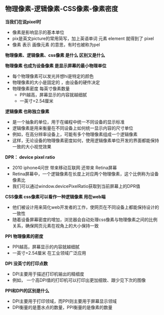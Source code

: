 ## 物理像素-逻辑像素-CSS像素-像素密度

**当我们在说pixel时**

* 像素是影响显示的基本单位
* pix是英文picture的常用简写，加上英语单词 元素 element 就得到了 pixel
* 像素 表示 画像元素 的意思，有时也被称为pel

**物理像素、逻辑像素、css像素 是什么 区别又是什么**

**物理像素 也成为设备像素 是显示屏幕的最小物理单位**

* 每个物理像素可以发光并想hi是特定的颜色
* 物理像素的大小是固定的 ，由设备的硬件决定
* 物理像素密度 每英寸像素数量
  * PPI越高，屏幕显示的内容就越细腻
  * 一英寸=2.54厘米

**逻辑像素 也称独立像素**

* 是一个抽象的单位，用于在编程中统一不同设备的显示标准
* 逻辑像素是用来衡量在不同设备上如何统一显示内容的尺寸单位
* 例如，在高分辨率设备上，可能有多个物理像素组成一个逻辑像素
* 这样，无论设备的物理像素密度如何，使用逻辑像素单位开发的界面都能保持一致的大小视觉效果

**DPR： device pixel ratio**

* 2010 iphone4问世 带来移动互联网 还带来 Retina屏幕
* Retina屏幕中，一个逻辑像素在长度上对应两个物理像素，这个比例称为设备像素比
* 我们可以通过window.devicePixelRatio获取到当前屏幕上的DPR值

**CSS像素 css像素可以看作一种逻辑像素 用在web端**

* 他们被设计用来简化web开发者的工作，使网页在不同设备上都能保持设计的一致性
* 随着设备屏幕密度的增加，浏览器会自动处理css像素与物理像素之间的比例关系，确保网页元素在视角上的大小保持一致

**PPI 物理像素的密度**

* PPI越高，屏幕显示的内容就越细腻
* 一英寸=2.54厘米 在工业领域广泛应用

**DPI 没英寸的打印点数**

* DPI主要用于描述打印机输出的精细度
* 例如， 一个高DPI值的打印机可以打印出更加细致、跟少见下次的图像

**PPI和DPI的区别是什么**

* DPI主要用于打印领域，而PPI则主要用于屏幕显示领域
* DPI衡量的是墨水点的数量，PPI衡量的是像素的数量

